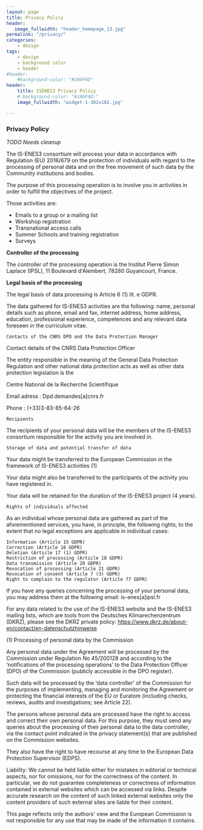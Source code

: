 ```yaml
---
layout: page
title: Privacy Policy
header:
   image_fullwidth: "header_homepage_13.jpg"
permalink: "/privacy/"
categories:
    - design
tags:
    - design
    - background color
    - header
#header:
    #background-color: "#186F4D"
header:
    title: ISENES3 Privacy Policy
    # background-color: "#186F4D;"
    image_fullwidth: "widget-1-302x182.jpg"

---
```


### Privacy Policy

*TODO Needs cleanup*

The IS-ENES3 consortium will process your data in accordance with Regulation (EU) 2016/679 on the protection of individuals with regard to the processing of personal data and on the free movement of such data by the Community institutions and bodies.

The purpose of this processing operation is to involve you in activities in order to fulfill the objectives of the project.

Those activities are:

- Emails to a group or a mailing list
- Workshop registration
- Transnational access calls
- Summer Schools and training registration
- Surveys

**Controller of the processing**

The controller of the processing operation is the Institut Pierre Simon Laplace (IPSL), 11 Boulevard d'Alembert, 78280 Guyancourt, France.

**Legal basis of the processing**

The legal basis of data processing is Article 6 (1) lit. e GDPR.

The data gathered for IS-ENES3 activities are the following: name, personal details such as phone, email and fax, internet address, home address, education, professional experience, competences and any relevant data foreseen in the curriculum vitae.

    Contacts of the CNRS DPO and the Data Protection Manager

Contact details of the CNRS Data Protection Officer

The entity responsible in the meaning of the General Data Protection Regulation and other national data protection acts as well as other data protection legislation is the

Centre National de la Recherche Scientifique

Email adress : Dpd.demandes[a]cnrs.fr

Phone : (+33)3-83-85-64-26

    Recipients

The recipients of your personal data will be the members of the IS-ENES3 consortium responsible for the activity you are involved in.

    Storage of data and potential transfer of data

Your data might be transferred to the European Commission in the framework of IS-ENES3 activities (1)

Your data might also be transferred to the participants of the activity you have registered in.

Your data will be retained for the duration of the IS-ENES3 project (4 years).

    Rights of individuals affected

As an individual whose personal data are gathered as part of the aforementioned services, you have, in principle, the following rights, to the extent that no legal exceptions are applicable in individual cases:

    Information (Article 15 GDPR)
    Correction (Article 16 GDPR)
    Deletion (Article 17 (1) GDPR)
    Restriction of processing (Article 18 GDPR)
    Data transmission (Article 20 GDPR)
    Revocation of processing (Article 21 GDPR)
    Revocation of consent (Article 7 (3) GDPR)
    Right to complain to the regulator (Article 77 GDPR)

If you have any queries concerning the processing of your personal data, you may address them at the following email: is-enes[a]ipsl.fr

For any data related to the use of the IS-ENES3 website and the IS-ENES3 mailing lists, which are tools from the Deutsches Klimarechenzentrum (DKRZ), please see the DKRZ private policy: https://www.dkrz.de/about-en/contact/en-datenschutzhinweise

 

(1) Processing of personal data by the Commission

Any personal data under the Agreement will be processed by the Commission under Regulation No 45/200128 and according to the ‘notifications of the processing operations’ to the Data Protection Officer (DPO) of the Commission (publicly accessible in the DPO register).

Such data will be processed by the ‘data controller’ of the Commission for the purposes of implementing, managing and monitoring the Agreement or protecting the financial interests of the EU or Euratom (including checks, reviews, audits and investigations; see Article 22).

The persons whose personal data are processed have the right to access and correct their own personal data. For this purpose, they must send any queries about the processing of their personal data to the data controller, via the contact point indicated in the privacy statement(s) that are published on the Commission websites.

They also have the right to have recourse at any time to the European Data Protection Supervisor (EDPS).

 

 

Liability: We cannot be held liable either for mistakes in editorial or technical aspects, nor for omissions, nor for the correctness of the content. In particular, we do not guarantee completeness or correctness of information contained in external websites which can be accessed via links. Despite accurate research on the content of such linked external websites only the content providers of such external sites are liable for their content.

This page reflects only the authors' view and the European Commission is not responsible for any use that may be made of the information it contains.

